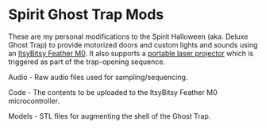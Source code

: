 # Spirit Ghost Trap Mods

These are my personal modifications to the Spirit Halloween (aka. Deluxe Ghost Trap) to provide motorized doors and custom lights and sounds using an [ItsyBitsy Feather M0](https://www.adafruit.com/product/3727). It also supports a [portable laser projector](https://www.amazon.com/gp/product/B07KLZNR2Y/) which is triggered as part of the trap-opening sequence.

Audio - Raw audio files used for sampling/sequencing.

Code - The contents to be uploaded to the ItsyBitsy Feather M0 microcontroller.

Models - STL files for augmenting the shell of the Ghost Trap.